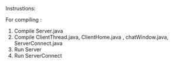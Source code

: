 Instrustions:

For compiling :

1. Compile Server.java
2. Compile ClientThread.java, ClientHome.java , chatWindow.java, ServerConnect.java
3. Run Server
4. Run ServerConnect

